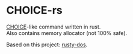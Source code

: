 # CHOICE-rs

[CHOICE](https://en.wikipedia.org/wiki/Choice_(command))-like command written in rust.  
Also contains memory allocator (not 100% safe).  

Based on this project: [rusty-dos](https://github.com/Serentty/rusty-dos).
